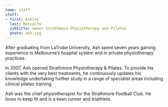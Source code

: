 ```yaml
---
name: staff
staff:
- first: Ashley
  last: Metcalfe
  jobtitle: owner Strathmore Physiotherapy and Pilates
  photo: ash.jpg
---
```

After graduating from LaTrobe University, Ash spent seven years gaining experience in Melbourne’s hospital system and in private physiotherapy practices.

In 2007, Ash opened Strathmore Physiotherapy & Pilates. To provide his clients with the very best treatments, he continuously updates his knowledge undertaking further study in a range of specialist areas including clinical pilates training.

Ash was the chief physiotherapist for the Strathmore Football Club. He loves to keep fit and is a keen runner and triathlete.
